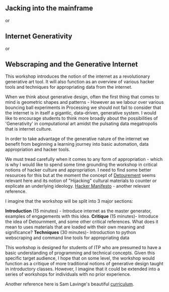 ## Jacking into the mainframe
or
## Internet Generativity
or
## Webscraping and the Generative Internet

This workshop introduces the notion of the internet as a revolutionary generative art tool. It will also function as an overview of various hacker tools and techniques for appropriating data from the internet.

When we think about generative design, often the first thing that comes to mind is geometric shapes and patterns - However as we labour over various bouncing ball experiments in Processing we should not fail to consider that the internet is in itself a gigantic, data-driven, generative system. I would like to encourage students to think more broadly about the possibilities of 'Generativity' in computational art amidst the pulsating data megatropolis that is internet culture.

In order to take advantage of the generative nature of the internet we benefit from beginning a learning journey into basic automation, data appropriation and hacker tools.

We must tread carefully when it comes to any form of appropriation - which is why I would like to spend some time grounding the workshop in critical notions of hacker culture and appropriation. I need to find some better resources for this but at the moment the concept of [Detourement](https://en.wikipedia.org/wiki/D%C3%A9tournement) seems relevant here and its notion of "Hijacking" cultural materials to counter or explicate an underlying ideology. [Hacker Manifesto](http://www.neme.org/texts/hacker-manifesto) - another relevant reference.

I imagine that the workshop will be split into 3 major sections:

**Introduction** (15 minutes) - Introduce internet as the master generator, examples of engagements with this idea.
**Critique** (15 minutes)- Introduce the idea of Detournment, and some other critical references. What does it mean to uses materials that are loaded with their own meaning and significance?
**Techniques** (30 minutes)- Introduction to python webscraping and command line tools for appropriating data

This workshop is designed for students of ITP who are presumed to have a basic understanding of programming and technical concepts. Given this specific target audience, I hope that on some level, the workshop would function as a critique of more traditional notions of generative design taught in introductory classes. However, I imagine that it could be extended into a series of workshops for individuals with no prior experience.

Another reference here is Sam Lavinge's beautiful [curriculum](https://github.com/antiboredom/detourning-the-web-2018).
